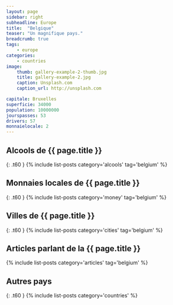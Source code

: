 ```yaml
---
layout: page
sidebar: right
subheadline: Europe
title:  "Belgique"
teaser: "Un magnifique pays."
breadcrumb: true
tags:
    - europe
categories:
    - countries
image:
    thumb: gallery-example-2-thumb.jpg
    title: gallery-example-2.jpg
    caption: Unsplash.com
    caption_url: http://unsplash.com

capitale: Bruxelles
superficie: 34000
population: 10000000
jourspasses: 53
drivers: 57
monnaielocale: 2
---
```


## Alcools de {{ page.title }}
{: .t60 }
{% include list-posts category='alcools' tag='belgium' %}

## Monnaies locales de {{ page.title }}
{: .t60 }
{% include list-posts category='money' tag='belgium' %}

## Villes de {{ page.title }}
{: .t60 }
{% include list-posts category='cities' tag='belgium' %}

## Articles parlant de la {{ page.title }}
{% include list-posts category='articles' tag='belgium' %}

## Autres pays
{: .t60 }
{% include list-posts category='countries' %}
